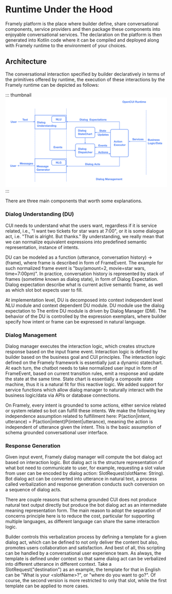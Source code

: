 # Runtime Under the Hood

Framely platform is the place where builder define, share conversational components, service providers and then package these components into enjoyable conversational services. The declaration on the platform is then generated into Kotlin code where it can be compiled and deployed along with Framely runtime to the environment of your choices. 

## Architecture
The conversational interaction specified by builder declaratively in terms of the primitives offered by runtime, the execution of these interactions by the Framely runtime can be depicted as follows:

::: thumbnail
![runtime architecture](/images/architecture.png)
:::

There are three main components that worth some explanations.

### Dialog Understanding (DU)
CUI needs to understand what the users want, regardless if it is service related, i.e., "I want two tickets for star wars at 7:00", or it is some dialogue act, i.e. "That is alright. But thanks." By understanding, we really mean that we can normalize equivalent expressions into predefined semantic representation, instance of intents. 

DU can be modeled as a function (utterance, conversation history) -> (frame), where frame is described in form of FrameEvent. The example for such normalized frame event is "buy(amount=2, movie=star wars, time=7:00pm)". In practice, conversation history is represented by stack of frames (sometime known as dialog state), in form of Dialog Expectation. Dialog expectation describe what is current active semantic frame, as well as which slot bot expects user to fill. 

At implementation level, DU is decomposed into context independent level NLU module and context dependent DU module. DU module use the dialog expectation to The entire DU module is driven by Dialog Manager (DM). The behavior of the DU is controlled by the expression exemplars, where builder specify how intent or frame can be expressed in natural language.

### Dialog Management
Dialog manager executes the interaction logic, which creates structure response based on the input frame event. Interaction logic is defined by builder based on the business goal and CUI principles. The interaction logic defined on the Framely framework is essentially just a dynamic statechart. At each turn, the chatbot needs to take normalized user input in form of FrameEvent, based on current transition rules, emit a response and update the state at the same time. State chart is essentially a composite state machine, thus it is a natural fit for this reactive logic. We added support for service functions which allow dialog manager to naturally interact with the business logic/data via APIs or database connections.

On Framely, every intent is grounded to some actions, either service related or system related so bot can fulfill these intents. We make the following key independence assumption related to fulfillment here: P(action|intent, utterance) = P(action|intent)P(intent|utterance), meaning the action is independent of utterance given the intent. This is the basic assumption of schema grounded conversational user interface.

### Response Generation
Given input event, Framely dialog manager will compute the bot dialog act based on interaction logic. Bot dialog act is the structure representation of what bot need to communicate to user, for example, requesting a slot value from user can be encoded by dialog action: SlotRequest(slotName: String). Bot dialog act can be converted into utterance in natural text, a process called verbalization and response generation conducts such conversion on a sequence of dialog acts. 

There are couple reasons that schema grounded CUI does not produce natural text output directly but produce the bot dialog act as an intermediate meaning representation form. The main reason to adopt the separation of concerns principle here is to reduce the cost, particular for supporting multiple languages, as different language can share the same interaction logic. 

Builder controls this verbalization process by defining a template for a given dialog act, which can be defined to not only deliver the content but also, promotes users collaboration and satisfaction. And best of all, this scripting can be handled by a conversational user experience team. As always, the template is defined under context so that same dialog act can be verbalized into different utterance in different context. Take a SlotRequest("destination") as an example, the template for that in English can be "What is your \<slotName\>?", or "where do you want to go?". Of course, the second version is more restricted to only that slot, while the first template can be applied to more cases.





